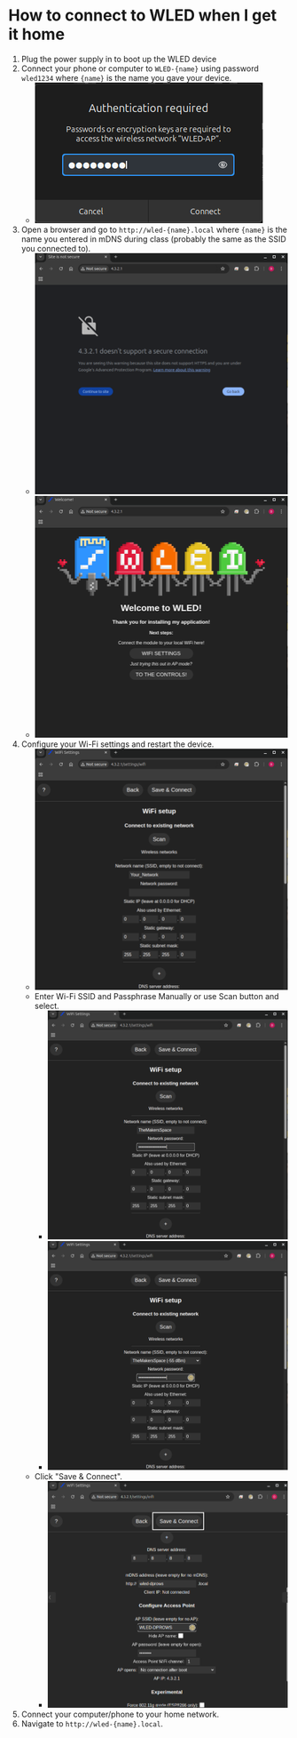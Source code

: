 # How to connect to WLED when I get it home

1. Plug the power supply in to boot up the WLED device
2. Connect your phone or computer to `WLED-{name}` using password `wled1234` where `{name}` is the name you gave your device.
   - ![wled-ap_passowrd](./images/wled-ap_password.png)
3. Open a browser and go to `http://wled-{name}.local` where `{name}` is the name you entered in mDNS during class (probably the same as the SSID you connected to).
   - ![4321_warning](./images/4321_warning.png)
   - ![4321](./images/4321.png)
4. Configure your Wi-Fi settings and restart the device.
   - ![wifi_setup](./images/wifi_setup.png)
   - Enter Wi-Fi SSID and Passphrase Manually or use Scan button and select.
     - ![wifi_setup_scan_manual](./images/wifi_setup_manual.png)
     - ![wifi_setup_scan](./images/wifi_setup_scan.png)
   - Click "Save & Connect".
     - ![saveandconnect](./images/saveandconnect.png)
5. Connect your computer/phone to your home network.
6. Navigate to `http://wled-{name}.local`.
